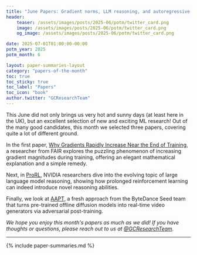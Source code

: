```yaml
---
title: "June Papers: Gradient norms, LLM reasoning, and autoregressive video generation"
header:
    teaser: /assets/images/posts/2025-06/potm/twitter_card.png
    image: /assets/images/posts/2025-06/potm/twitter_card.png
    og_image: /assets/images/posts/2025-06/potm/twitter_card.png

date: 2025-07-01T01:00:00-00:00
potm_year: 2025
potm_month: 6

layout: paper-summaries-layout
category: "papers-of-the-month"
toc: true
toc_sticky: true
toc_label: "Papers"
toc_icon: "book"
author.twitter: "GCResearchTeam"
---
```


This June did not only brings us very hot and sunny days (at least here in the UK), but an excellent selection of new and exciting ML research! Out of the many good candidates, this month we selected three papers, covering quite a lot of different ground.

In the first paper, [Why Gradients Rapidly Increase Near the End of Training](#why-gradients-rapidly-increase-near-the-end-of-training), a researcher from FAIR explores the puzzling phenomenon of increasing gradient magnitudes during training, offering an elegant mathematical explanation and a simple remedy.

Next, in [ProRL](#prorl-prolonged-reinforcement-learning-expands-reasoning-boundaries-in-large-language-models), NVIDIA researchers dive into the evolving topic of large language model reasoning, showing how prolonged reinforcement learning can indeed introduce novel reasoning abilities.

Finally, we look at [AAPT](#autoregressive-adversarial-post-training-for-real-time-interactive-video-generation), a fresh approach from the ByteDance Seed team that turns pre-trained offline diffusion models into real-time video generators via adversarial post-training.

*We hope you enjoy this month's papers as much as we did! If you have thoughts or questions, please reach out to us at [@GCResearchTeam](https://x.com/GCResearchTeam).*

---

{% include paper-summaries.md %}

